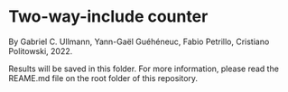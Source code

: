 # Two-way-include counter
By Gabriel C. Ullmann, Yann-Gaël Guéhéneuc, Fabio Petrillo, Cristiano Politowski, 2022.

Results will be saved in this folder. For more information, please read the REAME.md file on the root folder of this repository.
